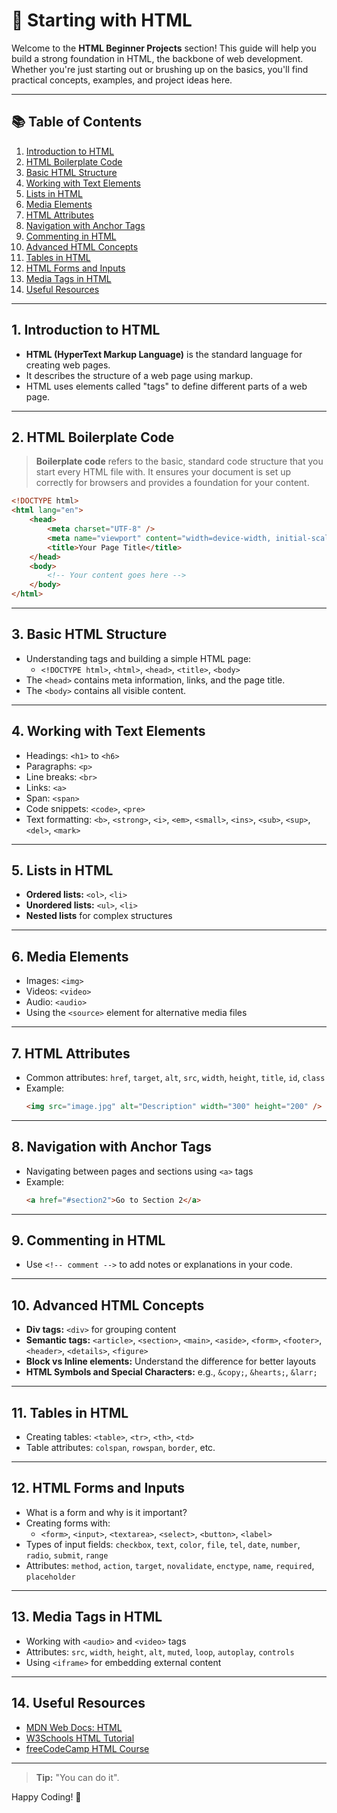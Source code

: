 # 🚀 Starting with HTML

Welcome to the **HTML Beginner Projects** section! This guide will help you build a strong foundation in HTML, the backbone of web development. Whether you're just starting out or brushing up on the basics, you'll find practical concepts, examples, and project ideas here.

---

## 📚 Table of Contents

1. [Introduction to HTML](#introduction-to-html)
2. [HTML Boilerplate Code](#html-boilerplate-code)
3. [Basic HTML Structure](#basic-html-structure)
4. [Working with Text Elements](#working-with-text-elements)
5. [Lists in HTML](#lists-in-html)
6. [Media Elements](#media-elements)
7. [HTML Attributes](#html-attributes)
8. [Navigation with Anchor Tags](#navigation-with-anchor-tags)
9. [Commenting in HTML](#commenting-in-html)
10. [Advanced HTML Concepts](#advanced-html-concepts)
11. [Tables in HTML](#tables-in-html)
12. [HTML Forms and Inputs](#html-forms-and-inputs)
13. [Media Tags in HTML](#media-tags-in-html)
14. [Useful Resources](#useful-resources)

---

## 1. Introduction to HTML

-   **HTML (HyperText Markup Language)** is the standard language for creating web pages.
-   It describes the structure of a web page using markup.
-   HTML uses elements called "tags" to define different parts of a web page.

---

## 2. HTML Boilerplate Code

> **Boilerplate code** refers to the basic, standard code structure that you start every HTML file with. It ensures your document is set up correctly for browsers and provides a foundation for your content.

```html
<!DOCTYPE html>
<html lang="en">
    <head>
        <meta charset="UTF-8" />
        <meta name="viewport" content="width=device-width, initial-scale=1.0" />
        <title>Your Page Title</title>
    </head>
    <body>
        <!-- Your content goes here -->
    </body>
</html>
```

---

## 3. Basic HTML Structure

-   Understanding tags and building a simple HTML page:
    -   `<!DOCTYPE html>`, `<html>`, `<head>`, `<title>`, `<body>`
-   The `<head>` contains meta information, links, and the page title.
-   The `<body>` contains all visible content.

---

## 4. Working with Text Elements

-   Headings: `<h1>` to `<h6>`
-   Paragraphs: `<p>`
-   Line breaks: `<br>`
-   Links: `<a>`
-   Span: `<span>`
-   Code snippets: `<code>`, `<pre>`
-   Text formatting: `<b>`, `<strong>`, `<i>`, `<em>`, `<small>`, `<ins>`, `<sub>`, `<sup>`, `<del>`, `<mark>`

---

## 5. Lists in HTML

-   **Ordered lists:** `<ol>`, `<li>`
-   **Unordered lists:** `<ul>`, `<li>`
-   **Nested lists** for complex structures

---

## 6. Media Elements

-   Images: `<img>`
-   Videos: `<video>`
-   Audio: `<audio>`
-   Using the `<source>` element for alternative media files

---

## 7. HTML Attributes

-   Common attributes: `href`, `target`, `alt`, `src`, `width`, `height`, `title`, `id`, `class`
-   Example:
    ```html
    <img src="image.jpg" alt="Description" width="300" height="200" />
    ```

---

## 8. Navigation with Anchor Tags

-   Navigating between pages and sections using `<a>` tags
-   Example:
    ```html
    <a href="#section2">Go to Section 2</a>
    ```

---

## 9. Commenting in HTML

-   Use `<!-- comment -->` to add notes or explanations in your code.

---

## 10. Advanced HTML Concepts

-   **Div tags:** `<div>` for grouping content
-   **Semantic tags:** `<article>`, `<section>`, `<main>`, `<aside>`, `<form>`, `<footer>`, `<header>`, `<details>`, `<figure>`
-   **Block vs Inline elements:** Understand the difference for better layouts
-   **HTML Symbols and Special Characters:** e.g., `&copy;`, `&hearts;`, `&larr;`

---

## 11. Tables in HTML

-   Creating tables: `<table>`, `<tr>`, `<th>`, `<td>`
-   Table attributes: `colspan`, `rowspan`, `border`, etc.

---

## 12. HTML Forms and Inputs

-   What is a form and why is it important?
-   Creating forms with:
    -   `<form>`, `<input>`, `<textarea>`, `<select>`, `<button>`, `<label>`
-   Types of input fields: `checkbox`, `text`, `color`, `file`, `tel`, `date`, `number`, `radio`, `submit`, `range`
-   Attributes: `method`, `action`, `target`, `novalidate`, `enctype`, `name`, `required`, `placeholder`

---

## 13. Media Tags in HTML

-   Working with `<audio>` and `<video>` tags
-   Attributes: `src`, `width`, `height`, `alt`, `muted`, `loop`, `autoplay`, `controls`
-   Using `<iframe>` for embedding external content

---

## 14. Useful Resources

-   [MDN Web Docs: HTML](https://developer.mozilla.org/en-US/docs/Web/HTML)
-   [W3Schools HTML Tutorial](https://www.w3schools.com/html/)
-   [freeCodeCamp HTML Course](https://www.freecodecamp.org/learn/)

---

> **Tip:** "You can do it".

Happy Coding! 🎉
